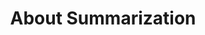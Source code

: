 ---
title: "About Summarization" 
menu:
  sidebar:
    name: About Summarization
    identifier: summarization
    parent: ml-blogs
    weight: 20
---